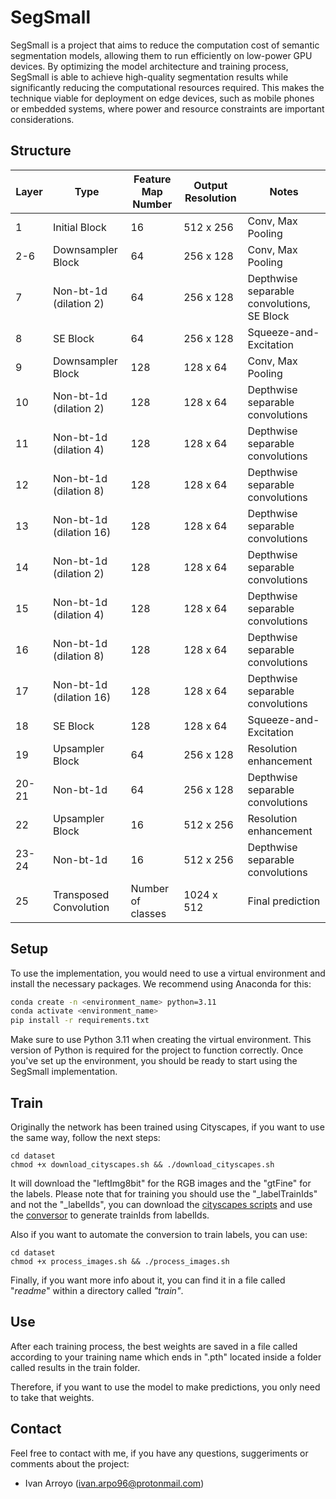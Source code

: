 # SegSmall

SegSmall is a project that aims to reduce the computation cost of semantic segmentation models, allowing them to run efficiently on low-power GPU devices. By optimizing the model architecture and training process, SegSmall is able to achieve high-quality segmentation results while significantly reducing the computational resources required. This makes the technique viable for deployment on edge devices, such as mobile phones or embedded systems, where power and resource constraints are important considerations.

## Structure

| Layer | Type                            | Feature Map Number | Output Resolution | Notes                                   |
|-------|---------------------------------|--------------------|-------------------|-----------------------------------------|
| 1     | Initial Block                   | 16                 | 512 x 256         | Conv, Max Pooling                       |
| 2-6   | Downsampler Block               | 64                 | 256 x 128         | Conv, Max Pooling                       |
| 7     | Non-bt-1d (dilation 2)          | 64                 | 256 x 128         | Depthwise separable convolutions, SE Block |
| 8     | SE Block                        | 64                 | 256 x 128         | Squeeze-and-Excitation                  |
| 9     | Downsampler Block               | 128                | 128 x 64          | Conv, Max Pooling                       |
| 10    | Non-bt-1d (dilation 2)          | 128                | 128 x 64          | Depthwise separable convolutions        |
| 11    | Non-bt-1d (dilation 4)          | 128                | 128 x 64          | Depthwise separable convolutions        |
| 12    | Non-bt-1d (dilation 8)          | 128                | 128 x 64          | Depthwise separable convolutions        |
| 13    | Non-bt-1d (dilation 16)         | 128                | 128 x 64          | Depthwise separable convolutions        |
| 14    | Non-bt-1d (dilation 2)          | 128                | 128 x 64          | Depthwise separable convolutions        |
| 15    | Non-bt-1d (dilation 4)          | 128                | 128 x 64          | Depthwise separable convolutions        |
| 16    | Non-bt-1d (dilation 8)          | 128                | 128 x 64          | Depthwise separable convolutions        |
| 17    | Non-bt-1d (dilation 16)         | 128                | 128 x 64          | Depthwise separable convolutions        |
| 18    | SE Block                        | 128                | 128 x 64          | Squeeze-and-Excitation                  |
| 19    | Upsampler Block                 | 64                 | 256 x 128         | Resolution enhancement                  |
| 20-21 | Non-bt-1d                       | 64                 | 256 x 128         | Depthwise separable convolutions        |
| 22    | Upsampler Block                 | 16                 | 512 x 256         | Resolution enhancement                  |
| 23-24 | Non-bt-1d                       | 16                 | 512 x 256         | Depthwise separable convolutions        |
| 25    | Transposed Convolution          | Number of classes  | 1024 x 512        | Final prediction                        |


## Setup

To use the implementation, you would need to use a virtual environment and install the necessary packages.
We recommend using Anaconda for this:

```bash
conda create -n <environment_name> python=3.11
conda activate <environment_name>
pip install -r requirements.txt
```

Make sure to use Python 3.11 when creating the virtual environment. This version of Python is required for the project to function correctly.
Once you've set up the environment, you should be ready to start using the SegSmall implementation.

## Train

Originally the network has been trained using Cityscapes, if you want to use the same way, follow the next steps:

```
cd dataset
chmod +x download_cityscapes.sh && ./download_cityscapes.sh
```

It will download the "leftImg8bit" for the RGB images and the "gtFine" for the labels. Please note that for training you should use the "_labelTrainIds" and not the "_labelIds", you can download the [cityscapes scripts](https://github.com/mcordts/cityscapesScripts) and use the [conversor](https://github.com/mcordts/cityscapesScripts/blob/master/cityscapesscripts/preparation/createTrainIdLabelImgs.py) to generate trainIds from labelIds.

Also if you want to automate the conversion to train labels, you can use:
```
cd dataset
chmod +x process_images.sh && ./process_images.sh
```

Finally, if you want more info about it, you can find it in a file called "*readme*" within a directory called *"train"*.

## Use

After each training process, the best weights are saved in a file called according to your training name which ends in ".pth" located inside a folder called results in the train folder.

Therefore, if you want to use the model to make predictions, you only need to take that weights.

## Contact

Feel free to contact with me, if you have any questions, suggeriments or comments about the project:

* Ivan Arroyo (ivan.arpo96@protonmail.com)
